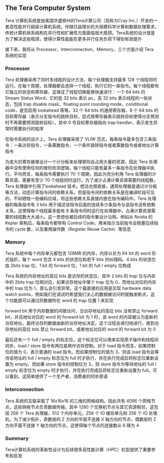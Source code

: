 ## The Tera Computer System

Tera 计算机系统是由美国华盛顿州的Tera计算公司（现称为Cray Inc.）开发的一套高性能并行超级计算机系统。伴随日益增长的大规模科学计算和数据处理需求，传统计算机体系结构在并行性和扩展性方面面临很大瓶颈。Tera系统的设计就是为了解决这些瓶颈，使得计算性能能在更多并行任务负荷下得到有效提升

接下来，我将从 Processor，Interconnection，Memory，三个方面介绍 Tera 系统的实现

### Processor

Tera 处理器采用了同时多线程的设计方法，每个处理器支持最多 128 个线程同时运行。在每个周期，处理器都会选择一个线程，执行它的一条指令。每个线程都有它独立的状态和寄存器，这保证了线程切换能够快速进行：一个 64 bits 的 Stream Status Word，它的低 32 bits 表示 pc，高 32 bits 表示线程的一些状态，包括 trap disable mask，floating point rounding mode，conditional code，是否启用 lookahead 等等。32 个 64 bits 的通用寄存器，8 个 64 bits 的目标寄存器（表示分支指令的跳转目标，显式用寄存器表示跳转目标使得分支预测时不再需要预测跳转目标），其中 0 号目标寄存器指向 trap handler，表示发生异常时需要执行的程序

在指令系统的设计上，Tera 处理器采用了 VLIW 范式，每条指令最多包含三条指令：一条访存指令，一条算数指令，一个条件跳转指令或者算数指令或者地址计算指令

为庞大的寄存器堆设计一个计分板来处理冒险会占用大量的资源，因此 Tera 处理器中没有使用任何的冒险检测逻辑，每个线程只能有最多一条指令在处理器中执行。平均而言，每条指令需要执行 70 个周期，因此为充分利用 Tera 处理器的计算资源，需要有至少 70 个线程同时运行。为了减少占满计算资源需要的线程数，Tera 处理器中引用了lookahead 技术。想法也很直接，通常处理器是通过计分板等方法，动态计算指令间的依赖关系。但是指令间的依赖关系是在编译阶段可见的，不如牺牲一些编码位域，将这些依赖关系直接内嵌在指令编码中。Tera 处理器的每条指令有 3 bits 用于描述该指令后面的连续多少条指令与该指令没有依赖关系。这使得每个线程最多能有 8 条指令同时运行在处理器中，占满计算资源需要的线程数大大减小。这一思想也被后续的指令集设计沿用。例如从 Nvidia 的 Kepler 架构后，每条指令都带有 Control Code，用来指示当前指令会阻塞后续指令的 cycle 数，以及重用操作数（Register Reuse Cache）等信息

### Memory

Tera 系统中每个内存单元都包含 128MB 的内存，内存以长为 64 bit 的 word 形式组织，每个 word 包含 4 bits 的状态位和若干 bits 的纠错码。4 bits 的状态位由 2bits trap 位，1 bit 的 forward 位，1 bit 的 full / empty 位构成

Tera 系统的内存地址的高位 bits 是访存的状态位，其中 2 bits 的 trap 位与内存中的 2bits trap 位相对应，如果访存地址中某个 trap 位为 0，而地址对应的内存中的 trap 位为 1，那么会引发异常。这个最直接的应用是实现 hardware data watch points，例如我们在调试时希望我们关心的数据被访问时就触发断点，这个功能就可以通过将数据所在 word 的 trap 位置 1 来实现

forward bit 用于内存数据的间接访问，当访存地址的高位 bits 没有禁止 forward bit，并且地址对应的 word 的 forward bit 为 1 时，该 word 的内容被认为是新的访存地址，最终访存的数据由新的访存地址决定。这个过程会递归地进行，直到访存地址的高位 bits 禁止 forward bit，或者地址对应的 word 的 forward bit 为 0

最后还有一个 full / empty 的标志位，这个标志位可以用来实现原子操作和线程间同步。load / store 指令有两位是用作访存控制。对于 load 指令而言，如果控制位的值为 0，表示普通的 load 指令。而如果控制位的值为 3，则该 load 指令会等待该地址的 full / empty 标志位为 full 时才执行，并在执行完成后将标志位重新设置为 empty。而如果 store 指令的控制位为 3，则 store 指令为等待地址的 full / empty 标志位为 empty 时才执行，并在执行完成后将标志位重新设置为 full。可以看到，这简单提供了一个生产者，消费者的同步原语

### Interconnection

Tera 系统的互联采取了 16x16x16 的三维的网格结构，因此共有 4096 个网格节点，这些网格节点负责数据传输，其中 1280 个交换机节点与其它资源相邻，这包括 256 个 Tera 处理器，512 个内存单元，256 个 IO 缓存单元和 256 个 IO 处理机。为了减少拓扑，奇数层的 Z 方向的平面不连接 X 轴方向的节点，偶数层的 Z 方向平面不连接 Y 轴方向的节点，这使得每个节点的连接数从 6 降为 4

### Summary

Tera计算机系统的革新性设计为后续很多高性能计算（HPC）机型提供了重要参考和启发